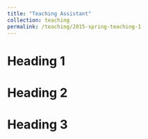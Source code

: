 ```yaml
---
title: "Teaching Assistant"
collection: teaching
permalink: /teaching/2015-spring-teaching-1
---
```



Heading 1
======

Heading 2
======

Heading 3
======
